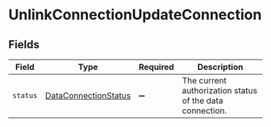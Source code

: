 # UnlinkConnectionUpdateConnection


## Fields

| Field                                                               | Type                                                                | Required                                                            | Description                                                         |
| ------------------------------------------------------------------- | ------------------------------------------------------------------- | ------------------------------------------------------------------- | ------------------------------------------------------------------- |
| `status`                                                            | [DataConnectionStatus](../../models/shared/DataConnectionStatus.md) | :heavy_minus_sign:                                                  | The current authorization status of the data connection.            |